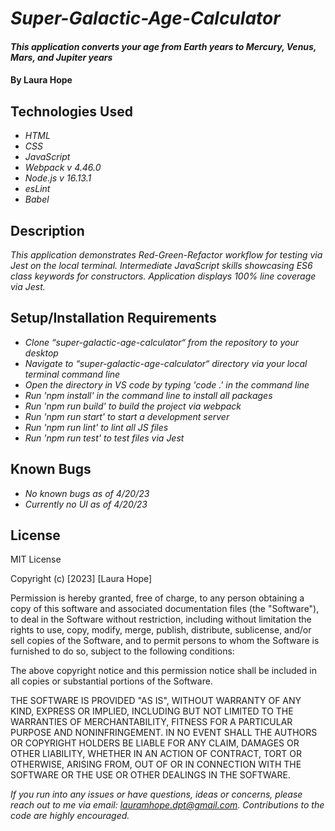 # _Super-Galactic-Age-Calculator_

#### _This application converts your age from Earth years to Mercury, Venus, Mars, and Jupiter years_

#### By **Laura Hope**

## Technologies Used

* _HTML_
* _CSS_
* _JavaScript_
* _Webpack v 4.46.0_
* _Node.js v 16.13.1_
* _esLint_
* _Babel_

## Description

_This application demonstrates Red-Green-Refactor workflow for testing via Jest on the local terminal. Intermediate JavaScript skills showcasing ES6 class keywords for constructors. Application displays 100% line coverage via Jest._

## Setup/Installation Requirements

* _Clone “super-galactic-age-calculator“ from the repository to your desktop_
* _Navigate to “super-galactic-age-calculator“ directory via your local terminal command line_
* _Open the directory in VS code by typing 'code .' in the command line_
* _Run 'npm install' in the command line to install all packages_
* _Run 'npm run build' to build the project via webpack_
* _Run 'npm run start' to start a development server_
* _Run 'npm run lint' to lint all JS files_
* _Run 'npm run test' to test files via Jest_

## Known Bugs

* _No known bugs as of 4/20/23_
* _Currently no UI as of 4/20/23_

## License

MIT License

Copyright (c) [2023] [Laura Hope]

Permission is hereby granted, free of charge, to any person obtaining a copy
of this software and associated documentation files (the "Software"), to deal
in the Software without restriction, including without limitation the rights
to use, copy, modify, merge, publish, distribute, sublicense, and/or sell
copies of the Software, and to permit persons to whom the Software is
furnished to do so, subject to the following conditions:

The above copyright notice and this permission notice shall be included in all
copies or substantial portions of the Software.

THE SOFTWARE IS PROVIDED "AS IS", WITHOUT WARRANTY OF ANY KIND, EXPRESS OR
IMPLIED, INCLUDING BUT NOT LIMITED TO THE WARRANTIES OF MERCHANTABILITY,
FITNESS FOR A PARTICULAR PURPOSE AND NONINFRINGEMENT. IN NO EVENT SHALL THE
AUTHORS OR COPYRIGHT HOLDERS BE LIABLE FOR ANY CLAIM, DAMAGES OR OTHER
LIABILITY, WHETHER IN AN ACTION OF CONTRACT, TORT OR OTHERWISE, ARISING FROM,
OUT OF OR IN CONNECTION WITH THE SOFTWARE OR THE USE OR OTHER DEALINGS IN THE
SOFTWARE.

_If you run into any issues or have questions, ideas or concerns, please reach out to me via email: lauramhope.dpt@gmail.com.  Contributions to the code are highly encouraged._
